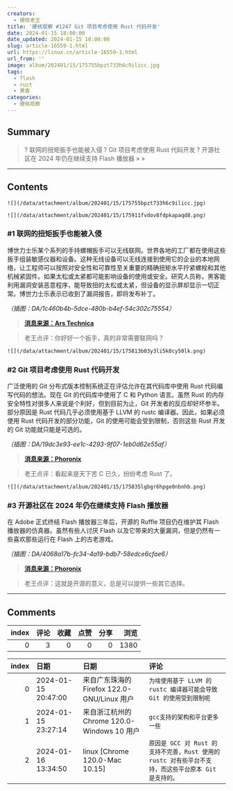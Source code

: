 ```yaml
---
creators:
  - 硬核老王
title: '硬核观察 #1247 Git 项目考虑使用 Rust 代码开发'
date: 2024-01-15 18:00:00
date_updated: 2024-01-15 18:00:00
slug: article-16559-1.html
url: https://linux.cn/article-16559-1.html
url_from: ''
image: album/202401/15/175755bpzt733h6c9ilicc.jpg
tags:
  - flash
  - rust
  - 黑客
categories:
  - 硬核观察
---
```


## Summary

> ? 联网的扭矩扳手也能被入侵
> ? Git 项目考虑使用 Rust 代码开发
> ? 开源社区在 2024 年仍在继续支持 Flash 播放器
> » 
> »

***

<!-- more -->

## Contents

`![](/data/attachment/album/202401/15/175755bpzt733h6c9ilicc.jpg)`

`![](/data/attachment/album/202401/15/175911fvdov8fdpkapaqd8.png)`

### #1 联网的扭矩扳手也能被入侵

博世力士乐某个系列的手持螺帽扳手可以无线联网。世界各地的工厂都在使用这些扳手组装敏感仪器和设备。这种无线设备可以无线连接到使用它的企业的本地网络，让工程师可以按照对安全性和可靠性至关重要的精确扭矩水平拧紧螺栓和其他机械紧固件。如果太松或太紧都可能影响设备的使用或安全。研究人员称，黑客能利用漏洞安装恶意程序，能导致扭的太松或太紧，但设备的显示屏却显示一切正常。博世力士乐表示已收到了漏洞报告，即将发布补丁。

*（插图：DA/1c460b4b-5dce-480b-b4ef-54c302c75554）*

> 
> **[消息来源：Ars Technica](https://arstechnica.com/security/2024/01/network-connected-wrenches-used-in-factories-can-be-hacked-for-sabotage-or-ransomware/)**
> 
> 
> 

> 
> 老王点评：你好好一个扳手，真的非常需要联网吗？
> 
> 
> 

`![](/data/attachment/album/202401/15/175813b03y3li5k0cy50lk.png)`

### #2 Git 项目考虑使用 Rust 代码开发

广泛使用的 Git 分布式版本控制系统正在评估允许在其代码库中使用 Rust 代码编写代码的想法。现在 Git 的代码库中使用了 C 和 Python 语言。虽然 Rust 的内存安全特性对很多人来说是个利好，但到目前为止，Git 开发者的反应却好坏参半。部分原因是 Rust 代码几乎必须使用基于 LLVM 的 rustc 编译器。因此，如果必须使用 Rust 代码开发的部分功能，Git 的使用可能会受到限制，否则这些 Rust 开发的 Git 功能就只能是可选的。

*（插图：DA/19dc3e93-ee1c-4293-9f07-1eb0d62e55af）*

> 
> **[消息来源：Phoronix](https://www.phoronix.com/news/GCC-Rust-Developer-Discussion)**
> 
> 
> 

> 
> 老王点评：看起来是天下苦 C 已久，纷纷考虑 Rust 了。
> 
> 
> 

`![](/data/attachment/album/202401/15/175835lgbgr6hpge0nbnhb.png)`

### #3 开源社区在 2024 年仍在继续支持 Flash 播放器

在 Adobe 正式终结 Flash 播放器三年后，开源的 Ruffle 项目仍在维护其 Flash 播放器的仿真器。虽然有些人讨厌 Flash 以及它带来的大量漏洞，但是仍然有一些喜欢那些运行在 Flash 上的古老游戏。

*（插图：DA/4068a17b-fc34-4a19-bdb7-58edce6cfae6）*

> 
> **[消息来源：Phoronix](https://www.phoronix.com/news/Adobe-Flash-Ruffle-2024)**
> 
> 
> 

> 
> 老王点评：这就是开源的意义，总是可以提供一些其它选择。
> 
> 
>

***

## Comments


|   index |   评论 |   收藏 |   点赞 |   分享 |   浏览 |
|--------:|-------:|-------:|-------:|-------:|-------:|
|       0 |      3 |      0 |      0 |      0 |   1380 |

|   index | 日期                | 日期                                        | 评论                                                                                                 |
|--------:|:--------------------|:--------------------------------------------|:-----------------------------------------------------------------------------------------------------|
|       0 | 2024-01-15 20:47:00 | 来自广东珠海的 Firefox 122.0-GNU/Linux 用户 | `为啥使用基于 LLVM 的 rustc 编译器可能会导致 Git 的使用受到限制呢`                                   |
|       1 | 2024-01-15 23:27:14 | 来自浙江杭州的 Chrome 120.0-Windows 10 用户 | `gcc支持的架构和平台更多一些`                                                                        |
|       2 | 2024-01-16 13:34:50 | linux [Chrome 120.0-Mac 10.15]              | `原因是 GCC 对 Rust 的支持不完善，Rust 使用的 rustc 对有些平台不支持，而这些平台原本 Git 是支持的。` |
